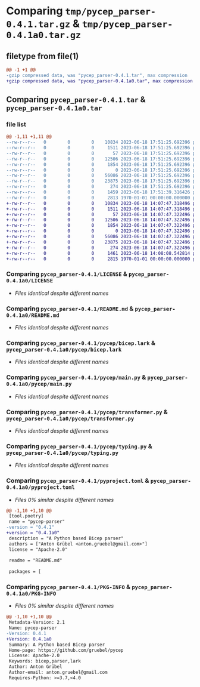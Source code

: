 # Comparing `tmp/pycep_parser-0.4.1.tar.gz` & `tmp/pycep_parser-0.4.1a0.tar.gz`

## filetype from file(1)

```diff
@@ -1 +1 @@
-gzip compressed data, was "pycep_parser-0.4.1.tar", max compression
+gzip compressed data, was "pycep_parser-0.4.1a0.tar", max compression
```

## Comparing `pycep_parser-0.4.1.tar` & `pycep_parser-0.4.1a0.tar`

### file list

```diff
@@ -1,11 +1,11 @@
--rw-r--r--   0        0        0    10834 2023-06-18 17:51:25.692396 pycep_parser-0.4.1/LICENSE
--rw-r--r--   0        0        0     1511 2023-06-18 17:51:25.692396 pycep_parser-0.4.1/README.md
--rw-r--r--   0        0        0       57 2023-06-18 17:51:25.692396 pycep_parser-0.4.1/pycep/__init__.py
--rw-r--r--   0        0        0    12506 2023-06-18 17:51:25.692396 pycep_parser-0.4.1/pycep/bicep.lark
--rw-r--r--   0        0        0     1854 2023-06-18 17:51:25.692396 pycep_parser-0.4.1/pycep/main.py
--rw-r--r--   0        0        0        0 2023-06-18 17:51:25.692396 pycep_parser-0.4.1/pycep/py.typed
--rw-r--r--   0        0        0    56086 2023-06-18 17:51:25.692396 pycep_parser-0.4.1/pycep/transformer.py
--rw-r--r--   0        0        0    23875 2023-06-18 17:51:25.692396 pycep_parser-0.4.1/pycep/typing.py
--rw-r--r--   0        0        0      274 2023-06-18 17:51:25.692396 pycep_parser-0.4.1/pycep/validator.py
--rw-r--r--   0        0        0     1459 2023-06-18 17:51:39.316426 pycep_parser-0.4.1/pyproject.toml
--rw-r--r--   0        0        0     2813 1970-01-01 00:00:00.000000 pycep_parser-0.4.1/PKG-INFO
+-rw-r--r--   0        0        0    10834 2023-06-18 14:07:47.318496 pycep_parser-0.4.1a0/LICENSE
+-rw-r--r--   0        0        0     1511 2023-06-18 14:07:47.318496 pycep_parser-0.4.1a0/README.md
+-rw-r--r--   0        0        0       57 2023-06-18 14:07:47.322496 pycep_parser-0.4.1a0/pycep/__init__.py
+-rw-r--r--   0        0        0    12506 2023-06-18 14:07:47.322496 pycep_parser-0.4.1a0/pycep/bicep.lark
+-rw-r--r--   0        0        0     1854 2023-06-18 14:07:47.322496 pycep_parser-0.4.1a0/pycep/main.py
+-rw-r--r--   0        0        0        0 2023-06-18 14:07:47.322496 pycep_parser-0.4.1a0/pycep/py.typed
+-rw-r--r--   0        0        0    56086 2023-06-18 14:07:47.322496 pycep_parser-0.4.1a0/pycep/transformer.py
+-rw-r--r--   0        0        0    23875 2023-06-18 14:07:47.322496 pycep_parser-0.4.1a0/pycep/typing.py
+-rw-r--r--   0        0        0      274 2023-06-18 14:07:47.322496 pycep_parser-0.4.1a0/pycep/validator.py
+-rw-r--r--   0        0        0     1461 2023-06-18 14:08:08.542814 pycep_parser-0.4.1a0/pyproject.toml
+-rw-r--r--   0        0        0     2815 1970-01-01 00:00:00.000000 pycep_parser-0.4.1a0/PKG-INFO
```

### Comparing `pycep_parser-0.4.1/LICENSE` & `pycep_parser-0.4.1a0/LICENSE`

 * *Files identical despite different names*

### Comparing `pycep_parser-0.4.1/README.md` & `pycep_parser-0.4.1a0/README.md`

 * *Files identical despite different names*

### Comparing `pycep_parser-0.4.1/pycep/bicep.lark` & `pycep_parser-0.4.1a0/pycep/bicep.lark`

 * *Files identical despite different names*

### Comparing `pycep_parser-0.4.1/pycep/main.py` & `pycep_parser-0.4.1a0/pycep/main.py`

 * *Files identical despite different names*

### Comparing `pycep_parser-0.4.1/pycep/transformer.py` & `pycep_parser-0.4.1a0/pycep/transformer.py`

 * *Files identical despite different names*

### Comparing `pycep_parser-0.4.1/pycep/typing.py` & `pycep_parser-0.4.1a0/pycep/typing.py`

 * *Files identical despite different names*

### Comparing `pycep_parser-0.4.1/pyproject.toml` & `pycep_parser-0.4.1a0/pyproject.toml`

 * *Files 0% similar despite different names*

```diff
@@ -1,10 +1,10 @@
 [tool.poetry]
 name = "pycep-parser"
-version = "0.4.1"
+version = "0.4.1a0"
 description = "A Python based Bicep parser"
 authors = ["Anton Grübel <anton.gruebel@gmail.com>"]
 license = "Apache-2.0"
 
 readme = "README.md"
 
 packages = [
```

### Comparing `pycep_parser-0.4.1/PKG-INFO` & `pycep_parser-0.4.1a0/PKG-INFO`

 * *Files 0% similar despite different names*

```diff
@@ -1,10 +1,10 @@
 Metadata-Version: 2.1
 Name: pycep-parser
-Version: 0.4.1
+Version: 0.4.1a0
 Summary: A Python based Bicep parser
 Home-page: https://github.com/gruebel/pycep
 License: Apache-2.0
 Keywords: bicep,parser,lark
 Author: Anton Grübel
 Author-email: anton.gruebel@gmail.com
 Requires-Python: >=3.7,<4.0
```

